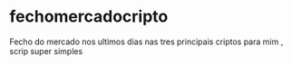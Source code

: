 # fechomercadocripto
Fecho do mercado nos ultimos dias nas tres principais criptos para mim , scrip super simples

